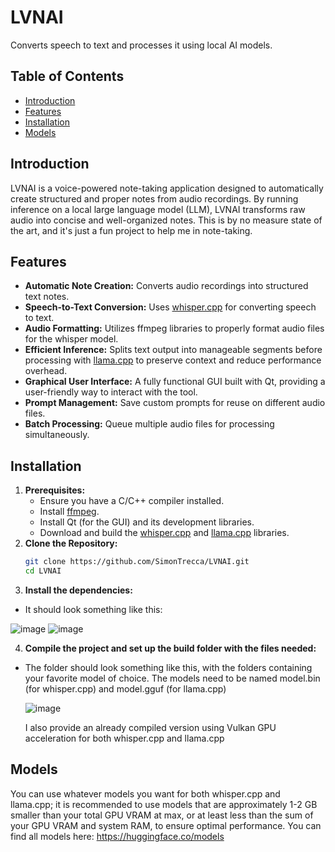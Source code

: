 # LVNAI
Converts speech to text and processes it using local AI models.

## Table of Contents
- [Introduction](#introduction)
- [Features](#features)
- [Installation](#installation)
- [Models](#models)

## Introduction
LVNAI is a voice-powered note-taking application designed to automatically create structured and proper notes from audio recordings. By running inference on a local large language model (LLM), LVNAI transforms raw audio into concise and well-organized notes. This is by no measure state of the art, and it's just a fun project to help me in note-taking.

## Features
- **Automatic Note Creation:** Converts audio recordings into structured text notes.
- **Speech-to-Text Conversion:** Uses [whisper.cpp](https://github.com/ggerganov/whisper.cpp) for converting speech to text.
- **Audio Formatting:** Utilizes ffmpeg libraries to properly format audio files for the whisper model.
- **Efficient Inference:** Splits text output into manageable segments before processing with [llama.cpp](https://github.com/ggerganov/llama.cpp) to preserve context and reduce performance overhead.
- **Graphical User Interface:** A fully functional GUI built with Qt, providing a user-friendly way to interact with the tool.
- **Prompt Management:** Save custom prompts for reuse on different audio files.
- **Batch Processing:** Queue multiple audio files for processing simultaneously.

## Installation
1. **Prerequisites:**
   - Ensure you have a C/C++ compiler installed.
   - Install [ffmpeg](https://ffmpeg.org/).
   - Install Qt (for the GUI) and its development libraries.
   - Download and build the [whisper.cpp](https://github.com/ggerganov/whisper.cpp) and [llama.cpp](https://github.com/ggerganov/llama.cpp) libraries.
2. **Clone the Repository:**
   ```bash
   git clone https://github.com/SimonTrecca/LVNAI.git
   cd LVNAI
3. **Install the dependencies:**
- It should look something like this:
  
![image](https://github.com/user-attachments/assets/68d9b524-f2fa-4fdd-9be2-664c7b87ee1b)
![image](https://github.com/user-attachments/assets/b3e02f4f-7cea-4968-807c-48e60b3fb254)

4. **Compile the project and set up the build folder with the files needed:**
- The folder should look something like this, with the folders containing your favorite model of choice. The models need to be named model.bin (for whisper.cpp) and model.gguf (for llama.cpp)
  
  ![image](https://github.com/user-attachments/assets/57b0c6a9-fb60-4a61-b01d-9c04d8f3fb2e)

  I also provide an already compiled version using Vulkan GPU acceleration for both whisper.cpp and llama.cpp
## Models
You can use whatever models you want for both whisper.cpp and llama.cpp; it is recommended to use models that are approximately 1-2 GB smaller than your total GPU VRAM at max, or at least less than the sum of your GPU VRAM and system RAM, to ensure optimal performance.
You can find all models here: 
https://huggingface.co/models

